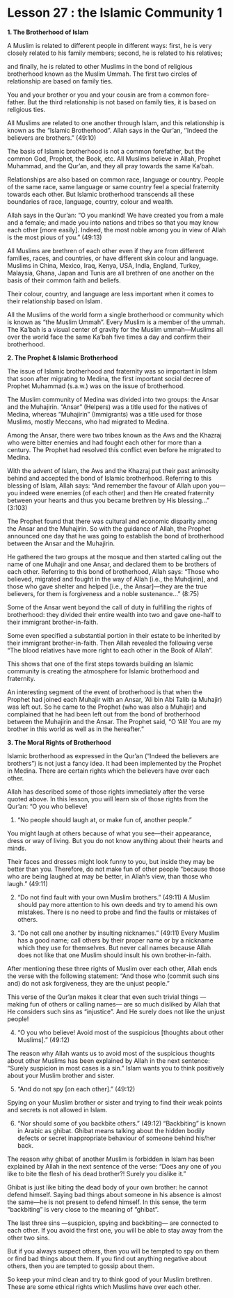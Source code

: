 Lesson 27 : the Islamic Community 1
===================================

**1. The Brotherhood of Islam**

A Muslim is related to different people in different ways: first, he is
very closely related to his family members; second, he is related to his
relatives;

and finally, he is related to other Muslims in the bond of religious
brotherhood known as the Muslim Ummah. The first two circles of
relationship are based on family ties.

You and your brother or you and your cousin are from a common
fore-father. But the third relationship is not based on family ties, it
is based on religious ties.

All Muslims are related to one another through Islam, and this
relationship is known as the “Islamic Brotherhood”. Allah says in the
Qur’an, ‘’Indeed the believers are brothers.” (49:10)

The basis of Islamic brotherhood is not a common forefather, but the
common God, Prophet, the Book, etc. All Muslims believe in Allah,
Prophet Muhammad, and the Qur’an, and they all pray towards the same
Ka’bah.

Relationships are also based on common race, language or country.
People of the same race, same language or same country feel a special
fraternity towards each other. But Islamic brotherhood transcends all
these boundaries of race, language, country, colour and wealth.

Allah says in the Qur’an: “O you mankind! We have created you from a
male and a female; and made you into nations and tribes so that you may
know each other [more easily]. Indeed, the most noble among you in view
of Allah is the most pious of you.” (49:13)

All Muslims are brethren of each other even if they are from different
families, races, and countries, or have different skin colour and
language. Muslims in China, Mexico, Iraq, Kenya, USA, India, England,
Turkey, Malaysia, Ghana, Japan and Tunis are all brethren of one another
on the basis of their common faith and beliefs.

Their colour, country, and language are less important when it comes to
their relationship based on Islam.

All the Muslims of the world form a single brotherhood or community
which is known as “the Muslim Ummah”. Every Muslim is a member of the
ummah. The Ka’bah is a visual center of gravity for the Muslim
ummah—Muslims all over the world face the same Ka’bah five times a day
and confirm their brotherhood.

**2. The Prophet & Islamic Brotherhood**

The issue of Islamic brotherhood and fraternity was so important in
Islam that soon after migrating to Medina, the first important social
decree of Prophet Muhammad (s.a.w.) was on the issue of brotherhood.

The Muslim community of Medina was divided into two groups: the Ansar
and the Muhajirin. “Ansar” (Helpers) was a title used for the natives of
Medina, whereas “Muhajirin” (Immigrants) was a title used for those
Muslims, mostly Meccans, who had migrated to Medina.

Among the Ansar, there were two tribes known as the Aws and the Khazraj
who were bitter enemies and had fought each other for more than a
century. The Prophet had resolved this conflict even before he migrated
to Medina.

With the advent of Islam, the Aws and the Khazraj put their past
animosity behind and accepted the bond of Islamic brotherhood. Referring
to this blessing of Islam, Allah says: “And remember the favour of Allah
upon you—you indeed were enemies (of each other) and then He created
fraternity between your hearts and thus you became brethren by His
blessing...” (3:103)

The Prophet found that there was cultural and economic disparity among
the Ansar and the Muhajirin. So with the guidance of Allah, the Prophet
announced one day that he was going to establish the bond of brotherhood
between the Ansar and the Muhajirin.

He gathered the two groups at the mosque and then started calling out
the name of one Muhajir and one Ansar, and declared them to be brothers
of each other. Referring to this bond of brotherhood, Allah says: “Those
who believed, migrated and fought in the way of Allah [i.e., the
Muhdjirin], and those who gave shelter and helped [i.e., the Ansar]—they
are the true believers, for them is forgiveness and a noble
sustenance...” (8:75)

Some of the Ansar went beyond the call of duty in fulfilling the rights
of brotherhood: they divided their entire wealth into two and gave
one-half to their immigrant brother-in-faith.

Some even specified a substantial portion in their estate to be
inherited by their immigrant brother-in-faith. Then Allah revealed the
following verse “The blood relatives have more right to each other in
the Book of Allah”.

This shows that one of the first steps towards building an Islamic
community is creating the atmosphere for Islamic brotherhood and
fraternity.

An interesting segment of the event of brotherhood is that when the
Prophet had joined each Muhajir with an Ansar, ‘Ali bin Abi Talib (a
Muhajir) was left out. So he came to the Prophet (who was also a
Muhajir) and complained that he had been left out from the bond of
brotherhood between the Muhajirin and the Ansar. The Prophet said, “O
‘Ali! You are my brother in this world as well as in the hereafter.”

**3. The Moral Rights of Brotherhood**

Islamic brotherhood as expressed in the Qur’an (“Indeed the believers
are brothers”) is not just a fancy idea. It had been implemented by the
Prophet in Medina. There are certain rights which the believers have
over each other.

Allah has described some of those rights immediately after the verse
quoted above. In this lesson, you will learn six of those rights from
the Qur’an: “O you who believe!

1. “No people should laugh at, or make fun of, another people.”

You might laugh at others because of what you see—their appearance,
dress or way of living. But you do not know anything about their hearts
and minds.

Their faces and dresses might look funny to you, but inside they may be
better than you. Therefore, do not make fun of other people “because
those who are being laughed at may be better, in Allah’s view, than
those who laugh.” (49:11)

2. “Do not find fault with your own Muslim brothers.” (49:11) A Muslim
should pay more attention to his own deeds and try to amend his own
mistakes. There is no need to probe and find the faults or mistakes of
others.

3. “Do not call one another by insulting nicknames.” (49:11) Every
Muslim has a good name; call others by their proper name or by a
nickname which they use for themselves. But never call names because
Allah does not like that one Muslim should insult his own
brother-in-faith.

After mentioning these three rights of Muslim over each other, Allah
ends the verse with the following statement: “And those who (commit such
sins and) do not ask forgiveness, they are the unjust people.”

This verse of the Qur’an makes it clear that even such trivial things —
making fun of others or calling names— are so much disliked by Allah
that He considers such sins as “injustice”. And He surely does not like
the unjust people!

4. “O you who believe! Avoid most of the suspicious [thoughts about
other Muslims].” (49:12)

The reason why Allah wants us to avoid most of the suspicious thoughts
about other Muslims has been explained by Allah in the next sentence:
“Surely suspicion in most cases is a sin.” Islam wants you to think
positively about your Muslim brother and sister.

5. “And do not spy [on each other].” (49:12)

Spying on your Muslim brother or sister and trying to find their weak
points and secrets is not allowed in Islam.

6. “Nor should some of you backbite others.” (49:12) “Backbiting” is
known in Arabic as ghibat. Ghibat means talking about the hidden bodily
defects or secret inappropriate behaviour of someone behind his/her
back.

The reason why ghibat of another Muslim is forbidden in Islam has been
explained by Allah in the next sentence of the verse: “Does any one of
you like to bite the flesh of his dead brother?! Surely you dislike
it.”

Ghibat is just like biting the dead body of your own brother: he cannot
defend himself. Saying bad things about someone in his absence is almost
the same—he is not present to defend himself. In this sense, the term
“backbiting” is very close to the meaning of “ghibat”.

The last three sins —suspicion, spying and backbiting— are connected to
each other. If you avoid the first one, you will be able to stay away
from the other two sins.

But if you always suspect others, then you will be tempted to spy on
them or find bad things about them. If you find out anything negative
about others, then you are tempted to gossip about them.

So keep your mind clean and try to think good of your Muslim brethren.
These are some ethical rights which Muslims have over each other.


